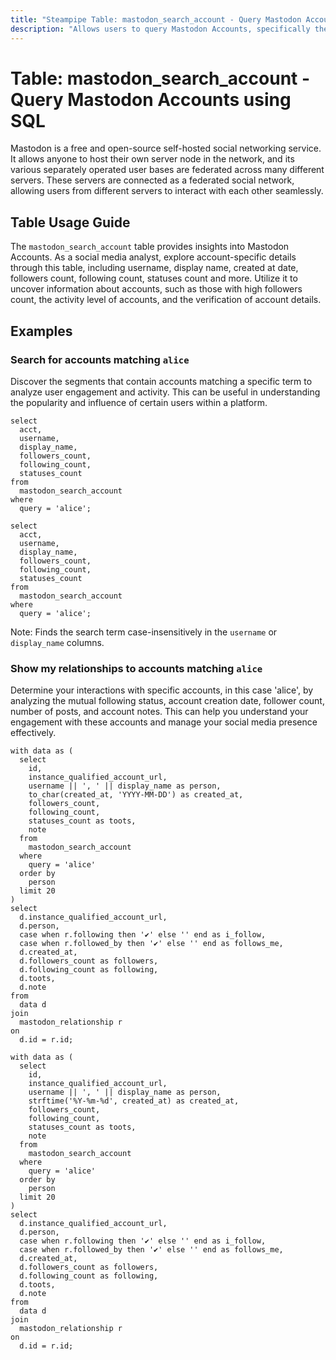 ```yaml
---
title: "Steampipe Table: mastodon_search_account - Query Mastodon Accounts using SQL"
description: "Allows users to query Mastodon Accounts, specifically the accounts that match the search query, providing insights into account details and activities."
---
```


# Table: mastodon_search_account - Query Mastodon Accounts using SQL

Mastodon is a free and open-source self-hosted social networking service. It allows anyone to host their own server node in the network, and its various separately operated user bases are federated across many different servers. These servers are connected as a federated social network, allowing users from different servers to interact with each other seamlessly.

## Table Usage Guide

The `mastodon_search_account` table provides insights into Mastodon Accounts. As a social media analyst, explore account-specific details through this table, including username, display name, created at date, followers count, following count, statuses count and more. Utilize it to uncover information about accounts, such as those with high followers count, the activity level of accounts, and the verification of account details.

## Examples

### Search for accounts matching `alice`
Discover the segments that contain accounts matching a specific term to analyze user engagement and activity. This can be useful in understanding the popularity and influence of certain users within a platform.

```sql+postgres
select
  acct,
  username,
  display_name,
  followers_count,
  following_count,
  statuses_count
from
  mastodon_search_account
where
  query = 'alice';
```

```sql+sqlite
select
  acct,
  username,
  display_name,
  followers_count,
  following_count,
  statuses_count
from
  mastodon_search_account
where
  query = 'alice';
```

Note: Finds the search term case-insensitively in the `username` or `display_name` columns.

### Show my relationships to accounts matching `alice`
Determine your interactions with specific accounts, in this case 'alice', by analyzing the mutual following status, account creation date, follower count, number of posts, and account notes. This can help you understand your engagement with these accounts and manage your social media presence effectively.

```sql+postgres
with data as (
  select
    id,
    instance_qualified_account_url,
    username || ', ' || display_name as person,
    to_char(created_at, 'YYYY-MM-DD') as created_at,
    followers_count,
    following_count,
    statuses_count as toots,
    note
  from
    mastodon_search_account
  where
    query = 'alice'
  order by
    person
  limit 20
)
select
  d.instance_qualified_account_url,
  d.person,
  case when r.following then '✔️' else '' end as i_follow,
  case when r.followed_by then '✔️' else '' end as follows_me,
  d.created_at,
  d.followers_count as followers,
  d.following_count as following,
  d.toots,
  d.note
from
  data d
join
  mastodon_relationship r
on
  d.id = r.id;
```

```sql+sqlite
with data as (
  select
    id,
    instance_qualified_account_url,
    username || ', ' || display_name as person,
    strftime('%Y-%m-%d', created_at) as created_at,
    followers_count,
    following_count,
    statuses_count as toots,
    note
  from
    mastodon_search_account
  where
    query = 'alice'
  order by
    person
  limit 20
)
select
  d.instance_qualified_account_url,
  d.person,
  case when r.following then '✔️' else '' end as i_follow,
  case when r.followed_by then '✔️' else '' end as follows_me,
  d.created_at,
  d.followers_count as followers,
  d.following_count as following,
  d.toots,
  d.note
from
  data d
join
  mastodon_relationship r
on
  d.id = r.id;
```